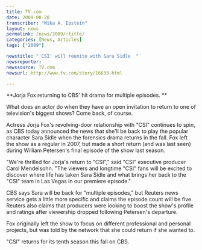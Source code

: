```yaml
---
title: TV.com
date: 2009-08-20
transcriber: "Mika A. Epstein"
layout: news
permalink: /news/2009/:title/
categories: [News, Articles]
tags: ["2009"]

newstitle: "'CSI' will reunite with Sara Sidle  "
newsreporter:
newssource: TV.com
newsurl: http://www.tv.com/story/16633.html

---
```


**Jorja Fox returning to CBS' hit drama for multiple episodes. **

What does an actor do when they have an open invitation to return to one of television's biggest shows? Come back, of course.

Actress Jorja Fox's revolving-door relationship with "CSI" continues to spin, as CBS today announced the news that she'll be back to play the popular character Sara Sidle when the forensics drama returns in the fall. Fox left the show as a regular in 2007, but made a short return (and was last seen) during William Petersen's final episode of the show last season.

"We're thrilled for Jorja's return to "CSI"," said "CSI" executive producer Carol Mendelsohn. "The viewers and longtime "CSI" fans will be excited to discover where life has taken Sara Sidle and what brings her back to the "CSI" team in Las Vegas in our premiere episode."

CBS says Sara will be back for "multiple episodes," but Reuters news service gets a little more specific and claims the episode count will be five. Reuters also claims that producers were looking to boost the show's profile and ratings after viewership dropped following Petersen's departure.

Fox originally left the show to focus on different professional and personal projects, but was told by the network that she could return if she wanted to.

"CSI" returns for its tenth season this fall on CBS.
